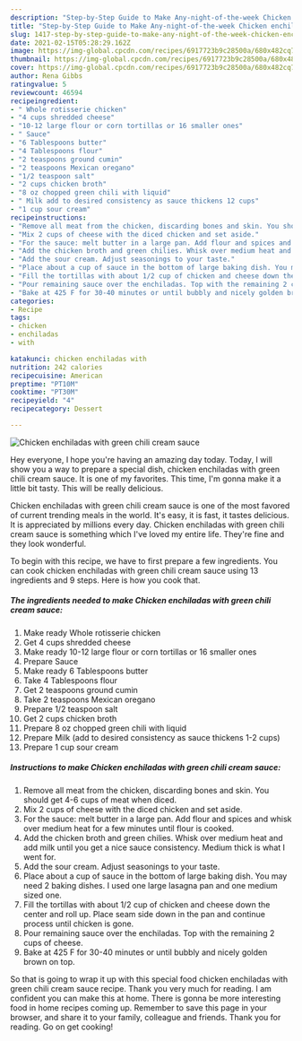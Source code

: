 ```yaml
---
description: "Step-by-Step Guide to Make Any-night-of-the-week Chicken enchiladas with green chili cream sauce"
title: "Step-by-Step Guide to Make Any-night-of-the-week Chicken enchiladas with green chili cream sauce"
slug: 1417-step-by-step-guide-to-make-any-night-of-the-week-chicken-enchiladas-with-green-chili-cream-sauce
date: 2021-02-15T05:28:29.162Z
image: https://img-global.cpcdn.com/recipes/6917723b9c28500a/680x482cq70/chicken-enchiladas-with-green-chili-cream-sauce-recipe-main-photo.jpg
thumbnail: https://img-global.cpcdn.com/recipes/6917723b9c28500a/680x482cq70/chicken-enchiladas-with-green-chili-cream-sauce-recipe-main-photo.jpg
cover: https://img-global.cpcdn.com/recipes/6917723b9c28500a/680x482cq70/chicken-enchiladas-with-green-chili-cream-sauce-recipe-main-photo.jpg
author: Rena Gibbs
ratingvalue: 5
reviewcount: 46594
recipeingredient:
- " Whole rotisserie chicken"
- "4 cups shredded cheese"
- "10-12 large flour or corn tortillas or 16 smaller ones"
- " Sauce"
- "6 Tablespoons butter"
- "4 Tablespoons flour"
- "2 teaspoons ground cumin"
- "2 teaspoons Mexican oregano"
- "1/2 teaspoon salt"
- "2 cups chicken broth"
- "8 oz chopped green chili with liquid"
- " Milk add to desired consistency as sauce thickens 12 cups"
- "1 cup sour cream"
recipeinstructions:
- "Remove all meat from the chicken, discarding bones and skin. You should get 4-6 cups of meat when diced."
- "Mix 2 cups of cheese with the diced chicken and set aside."
- "For the sauce: melt butter in a large pan. Add flour and spices and whisk over medium heat for a few minutes until flour is cooked."
- "Add the chicken broth and green chilies. Whisk over medium heat and add milk until you get a nice sauce consistency. Medium thick is what I went for."
- "Add the sour cream. Adjust seasonings to your taste."
- "Place about a cup of sauce in the bottom of large baking dish. You may need 2 baking dishes. I used one large lasagna pan and one medium sized one."
- "Fill the tortillas with about 1/2 cup of chicken and cheese down the center and roll up. Place seam side down in the pan and continue process until chicken is gone."
- "Pour remaining sauce over the enchiladas. Top with the remaining 2 cups of cheese."
- "Bake at 425 F for 30-40 minutes or until bubbly and nicely golden brown on top."
categories:
- Recipe
tags:
- chicken
- enchiladas
- with

katakunci: chicken enchiladas with 
nutrition: 242 calories
recipecuisine: American
preptime: "PT10M"
cooktime: "PT30M"
recipeyield: "4"
recipecategory: Dessert

---
```



![Chicken enchiladas with green chili cream sauce](https://img-global.cpcdn.com/recipes/6917723b9c28500a/680x482cq70/chicken-enchiladas-with-green-chili-cream-sauce-recipe-main-photo.jpg)

Hey everyone, I hope you're having an amazing day today. Today, I will show you a way to prepare a special dish, chicken enchiladas with green chili cream sauce. It is one of my favorites. This time, I'm gonna make it a little bit tasty. This will be really delicious.



Chicken enchiladas with green chili cream sauce is one of the most favored of current trending meals in the world. It's easy, it is fast, it tastes delicious. It is appreciated by millions every day. Chicken enchiladas with green chili cream sauce is something which I've loved my entire life. They're fine and they look wonderful.


To begin with this recipe, we have to first prepare a few ingredients. You can cook chicken enchiladas with green chili cream sauce using 13 ingredients and 9 steps. Here is how you cook that.

<!--inarticleads1-->

##### The ingredients needed to make Chicken enchiladas with green chili cream sauce:

1. Make ready  Whole rotisserie chicken
1. Get 4 cups shredded cheese
1. Make ready 10-12 large flour or corn tortillas or 16 smaller ones
1. Prepare  Sauce
1. Make ready 6 Tablespoons butter
1. Take 4 Tablespoons flour
1. Get 2 teaspoons ground cumin
1. Take 2 teaspoons Mexican oregano
1. Prepare 1/2 teaspoon salt
1. Get 2 cups chicken broth
1. Prepare 8 oz chopped green chili with liquid
1. Prepare  Milk (add to desired consistency as sauce thickens 1-2 cups)
1. Prepare 1 cup sour cream




<!--inarticleads2-->

##### Instructions to make Chicken enchiladas with green chili cream sauce:

1. Remove all meat from the chicken, discarding bones and skin. You should get 4-6 cups of meat when diced.
1. Mix 2 cups of cheese with the diced chicken and set aside.
1. For the sauce: melt butter in a large pan. Add flour and spices and whisk over medium heat for a few minutes until flour is cooked.
1. Add the chicken broth and green chilies. Whisk over medium heat and add milk until you get a nice sauce consistency. Medium thick is what I went for.
1. Add the sour cream. Adjust seasonings to your taste.
1. Place about a cup of sauce in the bottom of large baking dish. You may need 2 baking dishes. I used one large lasagna pan and one medium sized one.
1. Fill the tortillas with about 1/2 cup of chicken and cheese down the center and roll up. Place seam side down in the pan and continue process until chicken is gone.
1. Pour remaining sauce over the enchiladas. Top with the remaining 2 cups of cheese.
1. Bake at 425 F for 30-40 minutes or until bubbly and nicely golden brown on top.




So that is going to wrap it up with this special food chicken enchiladas with green chili cream sauce recipe. Thank you very much for reading. I am confident you can make this at home. There is gonna be more interesting food in home recipes coming up. Remember to save this page in your browser, and share it to your family, colleague and friends. Thank you for reading. Go on get cooking!
